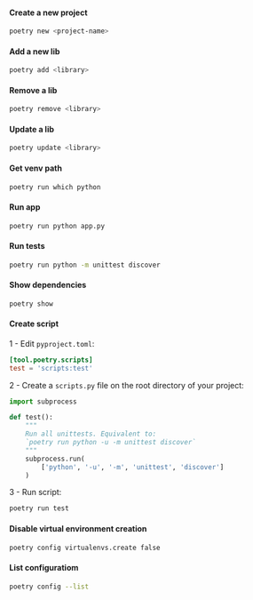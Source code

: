 #### Create a new project
```bash
poetry new <project-name>
```
#### Add a new lib
```bash
poetry add <library>
```
#### Remove a lib
```bash
poetry remove <library>
```
#### Update a lib
```bash
poetry update <library>
```
#### Get venv path
```bash
poetry run which python
```
#### Run app
```bash
poetry run python app.py
```
#### Run tests
```bash
poetry run python -m unittest discover
```
#### Show dependencies
```bash
poetry show
```
#### Create script
1 - Edit `pyproject.toml`:
```toml
[tool.poetry.scripts]
test = 'scripts:test'
```
2 - Create a `scripts.py` file on the root directory of your project:
```python
import subprocess

def test():
    """
    Run all unittests. Equivalent to:
    `poetry run python -u -m unittest discover`
    """
    subprocess.run(
        ['python', '-u', '-m', 'unittest', 'discover']
    )
```
3 - Run script:
```bash
poetry run test
```

#### Disable virtual environment creation
```bash
poetry config virtualenvs.create false
```

#### List configuratiom
```bash
poetry config --list
```

